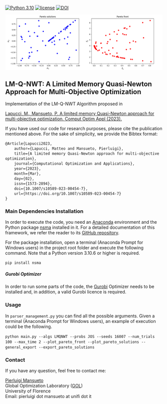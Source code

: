 [![Python 3.10](https://img.shields.io/badge/python-3.10-blue.svg)](https://www.python.org/downloads/release/python-3106/)
[![license](https://img.shields.io/badge/license-apache_2.0-orange.svg)](https://opensource.org/licenses/Apache-2.0)
[![DOI](https://zenodo.org/badge/588524907.svg)](https://zenodo.org/badge/latestdoi/588524907)

![Alt Text](README_Front_Image.gif)
## LM-Q-NWT: A Limited Memory Quasi-Newton Approach for Multi-Objective Optimization

Implementation of the LM-Q-NWT Algorithm proposed in

[Lapucci, M., Mansueto, P. A limited memory Quasi-Newton approach for multi-objective optimization. Comput Optim Appl (2023).](
https://doi.org/10.1007/s10589-023-00454-7)

If you have used our code for research purposes, please cite the publication mentioned above.
For the sake of simplicity, we provide the Bibtex format:

```
@Article{Lapucci2023,
    author={Lapucci, Matteo and Mansueto, Pierluigi},
    title={A limited memory Quasi-Newton approach for multi-objective optimization},
    journal={Computational Optimization and Applications},
    year={2023},
    month={Mar},
    day={02},
    issn={1573-2894},
    doi={10.1007/s10589-023-00454-7},
    url={https://doi.org/10.1007/s10589-023-00454-7}
}
```

### Main Dependencies Installation

In order to execute the code, you need an [Anaconda](https://www.anaconda.com/) environment and the Python package [nsma](https://pypi.org/project/nsma/) installed in it. For a detailed documentation of this framework, we refer the reader to its [GitHub repository](https://github.com/pierlumanzu/nsma).

For the package installation, open a terminal (Anaconda Prompt for Windows users) in the project root folder and execute the following command. Note that a Python version 3.10.6 or higher is required.

```
pip install nsma
```

##### Gurobi Optimizer

In order to run some parts of the code, the [Gurobi](https://www.gurobi.com/) Optimizer needs to be installed and, in addition, a valid Gurobi licence is required.

### Usage

In ```parser_management.py``` you can find all the possible arguments. Given a terminal (Anaconda Prompt for Windows users), an example of execution could be the following.

```python main.py --algs LMQNWT --probs JOS --seeds 16007 --num_trials 100 --max_time 2 --plot_pareto_front --plot_pareto_solutions --general_export --export_pareto_solutions```

### Contact

If you have any question, feel free to contact me:

[Pierluigi Mansueto](https://webgol.dinfo.unifi.it/pierluigi-mansueto/)<br>
Global Optimization Laboratory ([GOL](https://webgol.dinfo.unifi.it/))<br>
University of Florence<br>
Email: pierluigi dot mansueto at unifi dot it

